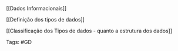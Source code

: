 [[Dados Informacionais]]

[[Definição dos tipos de dados]]

[[Classificação dos Tipos de dados - quanto a estrutura dos dados]]

Tags: #GD
